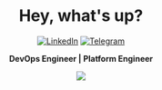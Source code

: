 <div align="center">
  <h1>Hey, what's up?</h1>

<a href="https://www.linkedin.com/in/omgr/"><img alt="LinkedIn" src="https://img.shields.io/badge/LinkedIn-0077B5?style=flat&logo=linkedin&logoColor=white" /></a>
<a href="https://t.me/etahamad"><img alt="Telegram" src="https://img.shields.io/badge/etahamad-2CA5E0?style=flat&logo=telegram&logoColor=white" /></a>

<b>DevOps Engineer | Platform Engineer</b>
<br/>

  <img src="https://skillicons.dev/icons?i=linux,gcp,jenkins,maven,mysql,postgres,redis,githubactions,kubernetes,docker,nginx,git,javascript,go,vscode,py,bash" />
  <br />
  <br />
</div>
